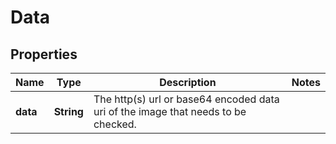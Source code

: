 

# Data

## Properties

Name | Type | Description | Notes
------------ | ------------- | ------------- | -------------
**data** | **String** | The http(s) url or base64 encoded data uri of the image that needs to be checked. | 




